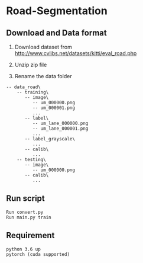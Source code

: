 # Road-Segmentation

## Download and Data format
1. Download dataset from http://www.cvlibs.net/datasets/kitti/eval_road.php

2. Unzip zip file

3. Rename the data folder 
```
-- data_road\ 
    -- training\
       -- image\
          -- um_000000.png
          -- um_000001.png
          ...
       -- label\
          -- um_lane_000000.png
          -- um_lane_000001.png
          ...
       -- label_grayscale\
          ...
       -- calib\
          ...
    -- testing\
       -- image\
          -- um_000000.png
       -- calib\
          ...
```
## Run script

```
Run convert.py
Run main.py train 
```

## Requirement

```
python 3.6 up
pytorch (cuda supported)

```
